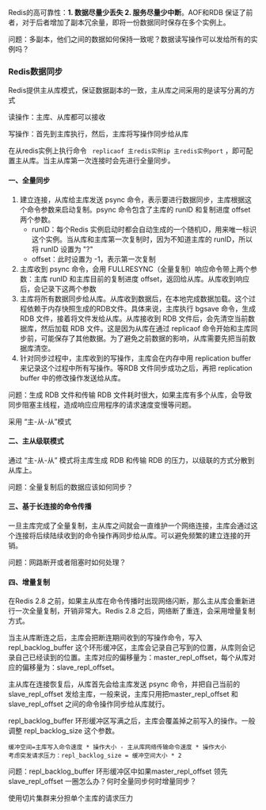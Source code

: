Redis的高可靠性：**1. 数据尽量少丢失 2. 服务尽量少中断**。AOF和RDB 保证了前者，对于后者增加了副本冗余量，即将一份数据同时保存在多个实例上。

问题：多副本，他们之间的数据如何保持一致呢？数据读写操作可以发给所有的实例吗？

### Redis数据同步

Redis提供主从库模式，保证数据副本的一致，主从库之间采用的是读写分离的方式

读操作：主库、从库都可以接收

写操作：首先到主库执行，然后，主库将写操作同步给从库

在从redis实例上执行命令  ` replicaof 主redis实例ip 主redis实例port` ，即可配置主从库。当主从库第一次连接时会先进行全量同步。

#### 一、全量同步

1. 建立连接，从库给主库发送 psync 命令，表示要进行数据同步，主库根据这个命令参数来启动复制。psync 命令包含了主库的 runID 和复制进度 offset 两个参数。
   - runID：每个Redis 实例启动时都会自动生成的一个随机ID，用来唯一标识这个实例。当从库和主库第一次复制时，因为不知道主库的 runID，所以将 runID 设置为 "?"
   - offset：此时设置为 -1，表示第一次复制
2. 主库收到 psync 命令，会用 FULLRESYNC（全量复制）响应命令带上两个参数：主库 runID 和主库目前的复制进度 offset，返回给从库。从库收到响应后，会记录下这两个参数
3. 主库将所有数据同步给从库。从库收到数据后，在本地完成数据加载。这个过程依赖于内存快照生成的RDB文件。具体来说，主库执行 bgsave 命令，生成 RDB 文件，接着将文件发给从库。从库接收到 RDB 文件后，会先清空当前数据库，然后加载 RDB 文件。这是因为从库在通过 replicaof 命令开始和主库同步前，可能保存了其他数据。为了避免之前数据的影响，从库需要先把当前数据库清空。
4. 针对同步过程中，主库收到的写操作，主库会在内存中用 replication buffer 来记录这个过程中所有写操作。等RDB 文件同步成功之后，再把 replication buffer 中的修改操作发送给从库。

问题：生成 RDB 文件和传输 RDB 文件耗时很大，如果主库有多个从库，会导致同步阻塞主线程，造成响应应用程序的请求速度变慢等问题。

采用 “主-从-从”模式

#### 二、主从级联模式

通过 “主-从-从” 模式将主库生成 RDB 和传输 RDB 的压力，以级联的方式分散到从库上。

问题：全量复制后的数据应该如何同步？

#### 三、基于长连接的命令传播

一旦主库完成了全量复制，主从库之间就会一直维护一个网络连接，主库会通过这个连接将后续陆续收到的命令操作再同步给从库。可以避免频繁的建立连接的开销。

问题：网路断开或者阻塞时如何处理？

#### 四、增量复制

在Redis 2.8 之前，如果主从库在命令传播时出现网络闪断，那么主从库会重新进行一次全量复制，开销非常大。Redis 2.8 之后，网络断了重连，会采用增量复制方式。

当主从库断连之后，主库会把断连期间收到的写操作命令，写入 repl_backlog_buffer 这个环形缓冲区，主库会记录自己写到的位置，从库则会记录自己已经读到的位置。主库对应的偏移量为：master_repl_offset，每个从库对应的偏移量为：slave_repl_offset。

主从库在连接恢复后，从库首先会给主库发送 psync 命令，并把自己当前的 slave_repl_offset 发给主库，一般来说，主库只用把master_repl_offset 和 slave_repl_offset 之间的命令操作同步给从库就行。

repl_backlog_buffer 环形缓冲区写满之后，主库会覆盖掉之前写入的操作。一般调整 repl_backlog_size 这个参数。

```shell
缓冲空间=主库写入命令速度 * 操作大小 - 主从库网络传输命令速度 * 操作大小
考虑突发请求压力：repl_backlog_size = 缓冲空间大小 * 2 
```

问题：repl_backlog_buffer 环形缓冲区中如果master_repl_offset 领先 slave_repl_offset 一圈怎么办？何时全量同步何时增量同步？

使用切片集群来分担单个主库的请求压力